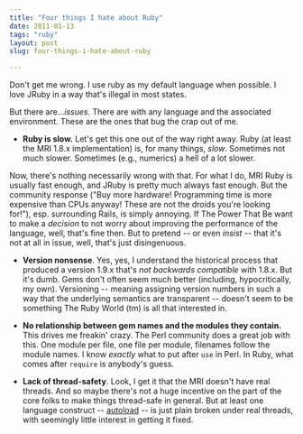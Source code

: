 ```yaml
---
title: "Four things I hate about Ruby"
date: 2011-01-13
tags: "ruby"
layout: post
slug: four-things-i-hate-about-ruby

---
```


Don't get me wrong. I use ruby as my default language when possible. I love JRuby in a way that's illegal in most states.

But there are...*issues*. There are with any language and the associated environment. These are the ones that bug the crap out of me.

* **Ruby is slow.** Let's get this one out of the way right away. Ruby (at least the MRI 1.8.x implementation) is, for many things, *slow*. Sometimes not much slower. Sometimes (e.g., numerics) a hell of a lot slower.

Now, there's nothing necessarily wrong with that. For what I do, MRI Ruby is usually fast enough, and JRuby is pretty much always fast enough. But the community response ("Buy more hardware! Programming time is more expensive than CPUs anyway! These are not the droids you're looking for!"), esp. surrounding Rails, is simply annoying. If The Power That Be want to make a *decision* to not worry about improving the performance of the language, well, that's fine then. But to pretend -- or even *insist* -- that it's not at all in issue, well, that's just disingenuous.

* **Version nonsense**. Yes, yes, I understand the historical process that produced a version 1.9.x that's *not backwards compatible* with 1.8.x. But it's dumb. Gems don't often seem much better (including, hypocritically, my own). Versioning -- meaning assigning version numbers in such a way that the underlying semantics are transparent -- doesn't seem to be something The Ruby World (tm) is all that interested in.

* **No relationship between gem names and the modules they contain.** This drives me freakin' crazy. The Perl community does a great job with this. One module per file, one file per module, filenames follow the module names. I know *exactly* what to put after `use` in Perl. In Ruby, what comes after `require` is anybody's guess.

* **Lack of thread-safety**. Look, I get it that the MRI doesn't have real threads. And so maybe there's not a huge incentive on the part of the core folks to make things thread-safe in general. But at least one language construct -- [autoload](http://jira.codehaus.org/browse/JRUBY-3194) -- is just plain broken under real threads, with seemingly little interest in getting it fixed.
